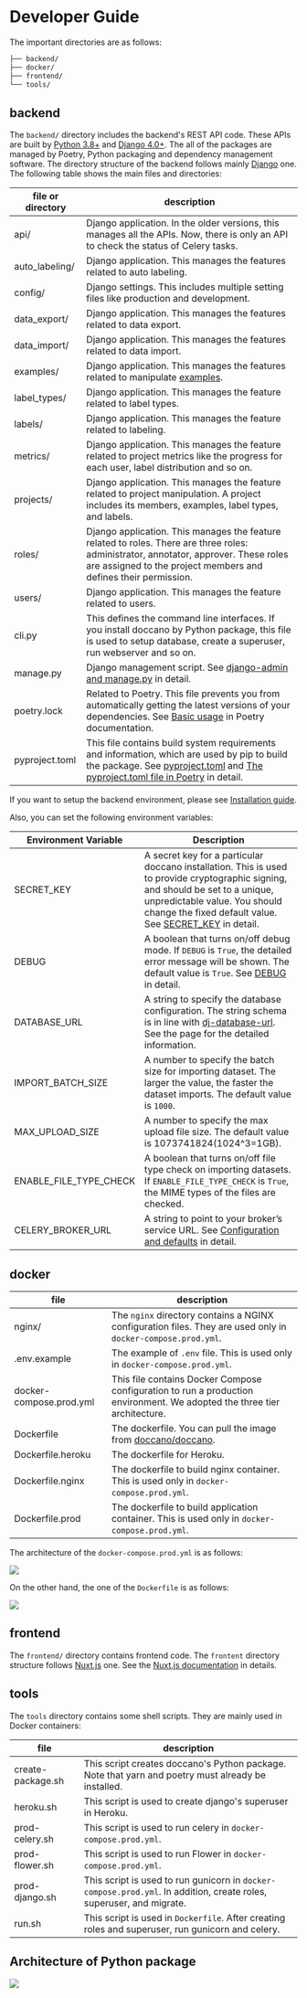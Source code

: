 # Developer Guide

The important directories are as follows:

```bash
├── backend/
├── docker/
├── frontend/
└── tools/
```

## backend

The `backend/` directory includes the backend's REST API code. These APIs are built by [Python 3.8+](https://www.python.org/) and [Django 4.0+](https://www.djangoproject.com). The all of the packages are managed by Poetry, Python packaging and dependency management software. The directory structure of the backend follows mainly [Django](https://www.djangoproject.com) one. The following table shows the main files and directories:

| file or directory |                                                                                                                                            description                                                                                                                                             |
| ----------------- | -------------------------------------------------------------------------------------------------------------------------------------------------------------------------------------------------------------------------------------------------------------------------------------------------- |
| api/              | Django application. In the older versions, this manages all the APIs. Now, there is only an API to check the status of Celery tasks.                                                                                                                                                               |
| auto_labeling/    | Django application. This manages the features related to auto labeling.                                                                                                                                                                                                                            |
| config/           | Django settings. This includes multiple setting files like production and development.                                                                                                                                                                                                             |
| data_export/      | Django application. This manages the features related to data export.                                                                                                                                                                                                                              |
| data_import/      | Django application. This manages the features related to data import.                                                                                                                                                                                                                              |
| examples/         | Django application. This manages the features related to manipulate [examples](https://developers.google.com/machine-learning/glossary#example).                                                                                                                                                   |
| label_types/      | Django application. This manages the feature related to label types.                                                                                                                                                                                                                               |
| labels/           | Django application. This manages the feature related to labeling.                                                                                                                                                                                                                                  |
| metrics/          | Django application. This manages the feature related to project metrics like the progress for each user, label distribution and so on.                                                                                                                                                             |
| projects/         | Django application. This manages the feature related to project manipulation. A project includes its members, examples, label types, and labels.                                                                                                                                                   |
| roles/            | Django application. This manages the feature related to roles. There are three roles: administrator, annotator, approver. These roles are assigned to the project members and defines their permission.                                                                                            |
| users/            | Django application. This manages the feature related to users.                                                                                                                                                                                                                                     |
| cli.py            | This defines the command line interfaces. If you install doccano by Python package, this file is used to setup database, create a superuser, run webserver and so on.                                                                                                                              |
| manage.py         | Django management script. See [django-admin and manage.py](https://docs.djangoproject.com/en/4.0/ref/django-admin/) in detail.                                                                                                                                                                     |
| poetry.lock       | Related to Poetry. This file prevents you from automatically getting the latest versions of your dependencies. See [Basic usage](https://python-poetry.org/docs/basic-usage/) in Poetry documentation.                                                                                             |
| pyproject.toml    | This file contains build system requirements and information, which are used by pip to build the package. See [pyproject.toml](https://pip.pypa.io/en/stable/reference/build-system/pyproject-toml/) and [The pyproject.toml file in Poetry](https://python-poetry.org/docs/pyproject/) in detail. |

If you want to setup the backend environment, please see [Installation guide](./install_and_upgrade_doccano.md#install-from-source).

Also, you can set the following environment variables:

| Environment Variable   | Description                                                                                                                                                                                                                                                                                               |
| ---------------------- | --------------------------------------------------------------------------------------------------------------------------------------------------------------------------------------------------------------------------------------------------------------------------------------------------------- |
| SECRET_KEY             | A secret key for a particular doccano installation. This is used to provide cryptographic signing, and should be set to a unique, unpredictable value. You should change the fixed default value. See [SECRET_KEY](https://docs.djangoproject.com/en/4.1/ref/settings/#std-setting-SECRET_KEY) in detail. |
| DEBUG                  | A boolean that turns on/off debug mode. If `DEBUG` is `True`, the detailed error message will be shown. The default value is `True`. See [DEBUG](https://docs.djangoproject.com/en/4.1/ref/settings/) in detail.                                                                                          |
| DATABASE_URL           | A string to specify the database configuration. The string schema is in line with [dj-database-url](https://github.com/jazzband/dj-database-url). See the page for the detailed information.                                                                                                              |
| IMPORT_BATCH_SIZE      | A number to specify the batch size for importing dataset. The larger the value, the faster the dataset imports. The default value is `1000`.                                                                                                                                                              |
| MAX_UPLOAD_SIZE        | A number to specify the max upload file size. The default value is 1073741824(1024^3=1GB).                                                                                                                                                                                                                |
| ENABLE_FILE_TYPE_CHECK | A boolean that turns on/off file type check on importing datasets. If `ENABLE_FILE_TYPE_CHECK` is `True`, the MIME types of the files are checked.                                                                                                                                                        |
| CELERY_BROKER_URL      | A string to point to your broker’s service URL. See [Configuration and defaults](https://docs.celeryq.dev/en/stable/userguide/configuration.html) in detail.                                                                                                                                              |

## docker

|          file          |                                                       description                                                        |
| ----------------------- | ------------------------------------------------------------------------------------------------------------------------ |
| nginx/                  | The `nginx` directory contains a NGINX configuration files. They are used only in `docker-compose.prod.yml`.             |
| .env.example            | The example of `.env` file. This is used only in `docker-compose.prod.yml`.                                              |
| docker-compose.prod.yml | This file contains Docker Compose configuration to run a production environment. We adopted the three tier architecture. |
| Dockerfile              | The dockerfile. You can pull the image from [doccano/doccano](https://hub.docker.com/r/doccano/doccano).                 |
| Dockerfile.heroku       | The dockerfile for Heroku.                                                                                               |
| Dockerfile.nginx        | The dockerfile to build nginx container. This is used only in `docker-compose.prod.yml`.                                 |
| Dockerfile.prod         | The dockerfile to build application container. This is used only in `docker-compose.prod.yml`.                           |

The architecture of the `docker-compose.prod.yml` is as follows:

![](images/developer_guide/architecture_docker_compose.png)

On the other hand, the one of the `Dockerfile` is as follows:

![](images/developer_guide/architecture_docker.png)

## frontend

The `frontend/` directory contains frontend code. The `frontent` directory structure follows [Nuxt.js](https://ru.nuxtjs.org) one. See the [Nuxt.js documentation](https://nuxtjs.org/guide/directory-structure/) in details.

## tools

The `tools` directory contains some shell scripts. They are mainly used in Docker containers:

|       file        |                                                     description                                                      |
| ----------------- | -------------------------------------------------------------------------------------------------------------------- |
| create-package.sh | This script creates doccano's Python package. Note that yarn and poetry must already be installed.                   |
| heroku.sh         | This script is used to create django's superuser in Heroku.                                                          |
| prod-celery.sh    | This script is used to run celery in `docker-compose.prod.yml`.                                                      |
| prod-flower.sh    | This script is used to run Flower in `docker-compose.prod.yml`.                                                      |
| prod-django.sh    | This script is used to run gunicorn in `docker-compose.prod.yml`. In addition, create roles, superuser, and migrate. |
| run.sh            | This script is used in `Dockerfile`. After creating roles and superuser, run gunicorn and celery.                    |

## Architecture of Python package

![](images/developer_guide/architecture_python_package.png)
